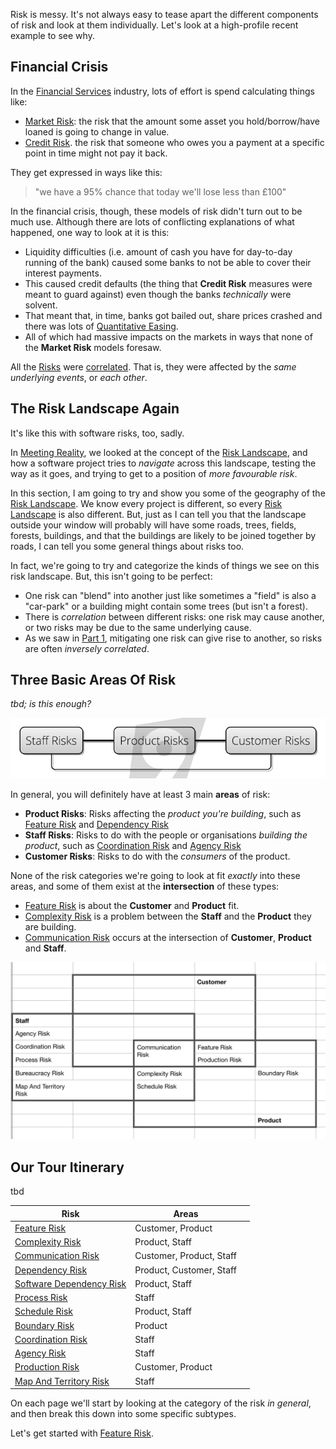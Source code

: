 
Risk is messy.  It's not always easy to tease apart the different components of risk and look at them individually.  Let's look at a high-profile recent example to see why.

## Financial Crisis

In the [Financial Services](https://en.wikipedia.org/wiki/Financial_services) industry, lots of effort is spend calculating things like:
- [Market Risk](https://en.wikipedia.org/wiki/Market_risk):  the risk that the amount some asset you hold/borrow/have loaned is going to change in value.
- [Credit Risk](https://en.wikipedia.org/wiki/Credit_risk).  the risk that someone who owes you a payment at a specific point in time might not pay it back.

They get expressed in ways like this:  

> "we have a 95% chance that today we'll lose less than £100"

In the financial crisis, though, these models of risk didn't turn out to be much use.   Although there are lots of conflicting explanations of what happened, one way to look at it is this:
 - Liquidity difficulties (i.e. amount of cash you have for day-to-day running of the bank) caused some banks to not be able to cover their interest payments.
 - This caused credit defaults (the thing that **Credit Risk** measures were meant to guard against) even though the banks _technically_ were solvent.
 - That meant that, in time, banks got bailed out, share prices crashed and there was lots of [Quantitative Easing](https://en.wikipedia.org/wiki/Quantitative_easing).  
 - All of which had massive impacts on the markets in ways that none of the **Market Risk** models foresaw.

All the [Risks](Risk) were [correlated](https://www.investopedia.com/terms/c/correlation.asp).  That is, they were affected by the _same underlying events_, or _each other_.

## The Risk Landscape Again

It's like this with software risks, too, sadly.  

In [Meeting Reality](Meeting-Reality), we looked at the concept of the [Risk Landscape](Risk-Landscape), and how a software project tries to _navigate_ across this landscape, testing the way as it goes, and trying to get to a position of _more favourable risk_.

In this section, I am going to try and show you some of the geography of the [Risk Landscape](Risk-Landscape).  We know every project is different, so every [Risk Landscape](Risk-Landscape) is also different.  But, just as I can tell you that the landscape outside your window will probably will have some roads, trees, fields, forests, buildings, and that the buildings are likely to be joined together by roads, I can tell you some general things about risks too.

In fact, we're going to try and categorize the kinds of things we see on this risk landscape.  But, this isn't going to be perfect: 
 - One risk can "blend" into another just like sometimes a "field" is also a "car-park" or a building might contain some trees (but isn't a forest).   
 - There is _correlation_ between different risks:  one risk may cause another, or two risks may be due to the same underlying cause.  
 - As we saw in [Part 1](Introduction), mitigating one risk can give rise to another, so risks are often _inversely correlated_.

## Three Basic Areas Of Risk

_tbd; is this enough?_

![Risk Types](images/types_of_risk.png)

In general, you will definitely have at least 3 main **areas** of risk:

 - **Product Risks**:  Risks affecting the _product you're building_, such as [Feature Risk](Feature-Risk) and [Dependency Risk](Dependency-Risk)
 - **Staff Risks**:  Risks to do with the people or organisations _building the product_, such as [Coordination Risk](Coordination-Risk) and [Agency Risk](Agency-Risk)
 - **Customer Risks**: Risks to do with the _consumers_ of the product.

None of the risk categories we're going to look at fit _exactly_ into these areas, and some of them exist at the **intersection** of these types:
 - [Feature Risk](Feature-Risk) is about the **Customer** and **Product** fit.
 - [Complexity Risk](Complexity-Risk) is a problem between the **Staff** and the **Product** they are building.
 - [Communication Risk](Communication-Risk) occurs at the intersection of **Customer**, **Product** and **Staff**.
 
![Risk Types 2](images/types_of_risk2.png)

## Our Tour Itinerary

tbd

|Risk                                                |          Areas           |       |
|----------------------------------------------------|--------------------------|-------|
|[Feature Risk](Feature-Risk)                        |Customer, Product         |
|[Complexity Risk](Complexity-Risk)                  |Product, Staff            |        
|[Communication Risk](Communication-Risk)            |Customer, Product, Staff  |             
|[Dependency Risk](Dependency-Risk)                  |Product, Customer, Staff  |  
|[Software Dependency Risk](Software-Dependency-Risk)|Product, Staff            |    
|[Process Risk](Process-Risk)                        |Staff                     |
|[Schedule Risk](Schedule-Risk)                      |Product, Staff            |    
|[Boundary Risk](Boundary-Risk)                      |Product                   |            
|[Coordination Risk](Coordination-Risk)              |Staff                     |       
|[Agency Risk](Agency-Risk)                          |Staff                     |
|[Production Risk](Production-Risk)                  |Customer, Product         |
|[Map And Territory Risk](Map-And-Territory-Risk)    |Staff                     |  
       
On each page we'll start by looking at the category of the risk _in general_, and then break this down into some specific subtypes.                                                          

Let's get started with [Feature Risk](Feature-Risk).
